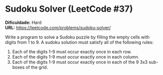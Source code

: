# Sudoku Solver (LeetCode #37)

**Dificuldade:** Hard  
**URL:** https://leetcode.com/problems/sudoku-solver/

Write a program to solve a Sudoku puzzle by filling the empty cells with digits from 1 to 9. A sudoku solution must satisfy all of the following rules:

1. Each of the digits 1-9 must occur exactly once in each row.
2. Each of the digits 1-9 must occur exactly once in each column.
3. Each of the digits 1-9 must occur exactly once in each of the 9 3x3 sub-boxes of the grid.
